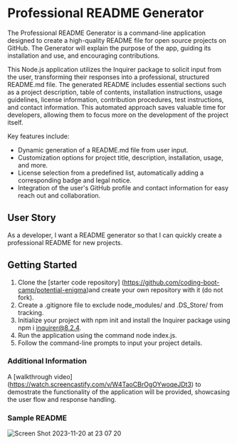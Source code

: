 # Professional README Generator

The Professional README Generator is a command-line application designed to create a high-quality README file for open source projects on GitHub. The Generator will explain the purpose of the app, guiding its installation and use, and encouraging contributions.

This Node.js application utilizes the Inquirer package to solicit input from the user, transforming their responses into a professional, structured README.md file. The generated README includes essential sections such as a project description, table of contents, installation instructions, usage guidelines, license information, contribution procedures, test instructions, and contact information. This automated approach saves valuable time for developers, allowing them to focus more on the development of the project itself.

Key features include:

- Dynamic generation of a README.md file from user input.
- Customization options for project title, description, installation, usage, and more.
- License selection from a predefined list, automatically adding a corresponding badge and legal notice.
- Integration of the user's GitHub profile and contact information for easy reach out and collaboration.

## User Story 
As a developer, I want a README generator so that I can quickly create a professional README for new projects.

## Getting Started 
1. Clone the [starter code repository] (https://github.com/coding-boot-camp/potential-enigma)and create your own repository with it (do not fork).
2. Create a .gitignore file to exclude node_modules/ and .DS_Store/ from tracking.
3. Initialize your project with npm init and install the Inquirer package using npm i inquirer@8.2.4.
4. Run the application using the command node index.js.
5. Follow the command-line prompts to input your project details.

### Additional Information 

A [walkthrough video] (https://watch.screencastify.com/v/W4TaoCBrOgOYwoqeJDt3) to demostrate the functionality of the application will be provided, showcasing the user flow and response handling.

### Sample README
![Screen Shot 2023-11-20 at 23 07 20](https://github.com/ajabadi/ReadMe-Generator/assets/145517793/1afea736-8e61-4fbd-85fd-cc2e03dcb3f0)
